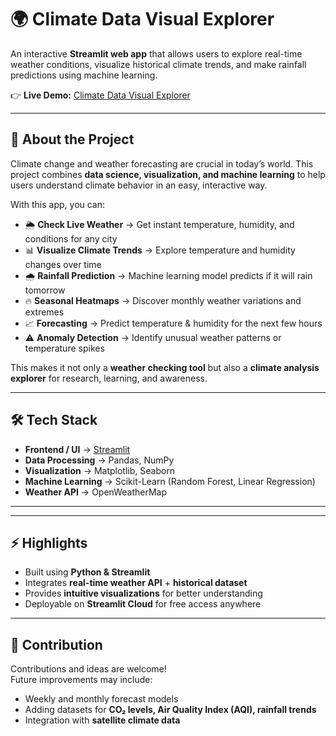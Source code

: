 # 🌍 Climate Data Visual Explorer

An interactive **Streamlit web app** that allows users to explore real-time weather conditions, visualize historical climate trends, and make rainfall predictions using machine learning.  

👉 **Live Demo:** [Climate Data Visual Explorer](https://climate-data-visual-explore.streamlit.app/#current-weather)

---

## 📌 About the Project

Climate change and weather forecasting are crucial in today’s world. This project combines **data science, visualization, and machine learning** to help users understand climate behavior in an easy, interactive way.

With this app, you can:
- 🌦 **Check Live Weather** → Get instant temperature, humidity, and conditions for any city  
- 📊 **Visualize Climate Trends** → Explore temperature and humidity changes over time  
- 🌧 **Rainfall Prediction** → Machine learning model predicts if it will rain tomorrow  
- 🔥 **Seasonal Heatmaps** → Discover monthly weather variations and extremes  
- 📈 **Forecasting** → Predict temperature & humidity for the next few hours  
- ⚠ **Anomaly Detection** → Identify unusual weather patterns or temperature spikes  

This makes it not only a **weather checking tool** but also a **climate analysis explorer** for research, learning, and awareness.  

---

## 🛠 Tech Stack

- **Frontend / UI** → [Streamlit](https://streamlit.io/)  
- **Data Processing** → Pandas, NumPy  
- **Visualization** → Matplotlib, Seaborn  
- **Machine Learning** → Scikit-Learn (Random Forest, Linear Regression)  
- **Weather API** → OpenWeatherMap  

---


---

## ⚡ Highlights

- Built using **Python & Streamlit**  
- Integrates **real-time weather API** + **historical dataset**  
- Provides **intuitive visualizations** for better understanding  
- Deployable on **Streamlit Cloud** for free access anywhere  

---

## 🤝 Contribution

Contributions and ideas are welcome!  
Future improvements may include:
- Weekly and monthly forecast models  
- Adding datasets for **CO₂ levels, Air Quality Index (AQI), rainfall trends**  
- Integration with **satellite climate data**  


